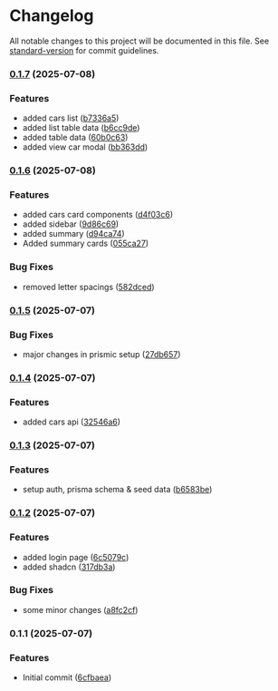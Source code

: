 # Changelog

All notable changes to this project will be documented in this file. See [standard-version](https://github.com/conventional-changelog/standard-version) for commit guidelines.

### [0.1.7](https://github.com/muhazAhmed/car-rental-admin-dashboard/compare/v0.1.6...v0.1.7) (2025-07-08)


### Features

* added cars list ([b7336a5](https://github.com/muhazAhmed/car-rental-admin-dashboard/commit/b7336a5a9a109c2fbd430165ddd73672f56c3be3))
* added list table data ([b6cc9de](https://github.com/muhazAhmed/car-rental-admin-dashboard/commit/b6cc9defcb35cf6edb2824f32e1ae405d4da1eb9))
* added table data ([60b0c63](https://github.com/muhazAhmed/car-rental-admin-dashboard/commit/60b0c63e1ca922909c3d7e7408bf8a2ef3dbf524))
* added view car modal ([bb363dd](https://github.com/muhazAhmed/car-rental-admin-dashboard/commit/bb363dde5bf42a19aaf8ce628e16a561536623ea))

### [0.1.6](https://github.com/muhazAhmed/car-rental-admin-dashboard/compare/v0.1.5...v0.1.6) (2025-07-08)


### Features

* added cars card components ([d4f03c6](https://github.com/muhazAhmed/car-rental-admin-dashboard/commit/d4f03c6d53f1e96ab9ebc684ae492ec1369dd3ca))
* added sidebar ([9d86c69](https://github.com/muhazAhmed/car-rental-admin-dashboard/commit/9d86c6956d570c72f9cffe130140bf109fc3cf8b))
* added summary ([d94ca74](https://github.com/muhazAhmed/car-rental-admin-dashboard/commit/d94ca74de2683167b1e7a598ca7238fa7b7bcab6))
* Added summary cards ([055ca27](https://github.com/muhazAhmed/car-rental-admin-dashboard/commit/055ca27f135783590ee9bb0d37d5391137c62cc8))


### Bug Fixes

* removed letter spacings ([582dced](https://github.com/muhazAhmed/car-rental-admin-dashboard/commit/582dcedabb49519528b98e56a5f38f9d8702351d))

### [0.1.5](https://github.com/muhazAhmed/car-rental-admin-dashboard/compare/v0.1.4...v0.1.5) (2025-07-07)


### Bug Fixes

* major changes in prismic setup ([27db657](https://github.com/muhazAhmed/car-rental-admin-dashboard/commit/27db65775717d2247463484a50a3b6ded8bd3156))

### [0.1.4](https://github.com/muhazAhmed/car-rental-admin-dashboard/compare/v0.1.3...v0.1.4) (2025-07-07)


### Features

* added cars api ([32546a6](https://github.com/muhazAhmed/car-rental-admin-dashboard/commit/32546a695a6ca3ad1e0a4abe2fe304c55fe77597))

### [0.1.3](https://github.com/muhazAhmed/car-rental-admin-dashboard/compare/v0.1.2...v0.1.3) (2025-07-07)


### Features

* setup auth, prisma schema & seed data ([b6583be](https://github.com/muhazAhmed/car-rental-admin-dashboard/commit/b6583bed42567d612fcfb5fb5c4b8107282f1f79))

### [0.1.2](https://github.com/muhazAhmed/car-rental-admin-dashboard/compare/v0.1.1...v0.1.2) (2025-07-07)


### Features

* added login page ([6c5079c](https://github.com/muhazAhmed/car-rental-admin-dashboard/commit/6c5079c46a6620bad077e065e1ff6fd6f520a695))
* added shadcn ([317db3a](https://github.com/muhazAhmed/car-rental-admin-dashboard/commit/317db3aa6ce0dcdcf316771e07c6fc15416bad6e))


### Bug Fixes

* some minor changes ([a8fc2cf](https://github.com/muhazAhmed/car-rental-admin-dashboard/commit/a8fc2cf1bb451e863a15f562f02755ee0258c523))

### 0.1.1 (2025-07-07)


### Features

* Initial commit ([6cfbaea](https://github.com/muhazAhmed/car-rental-admin-dashboard/commit/6cfbaea58eccc7334b6c98388b234b903471ca5f))
